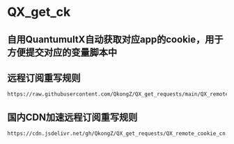 # QX_get_ck
## 自用QuantumultX自动获取对应app的cookie，用于方便提交对应的变量脚本中
## 远程订阅重写规则
    https://raw.githubusercontent.com/QkongZ/QX_get_requests/main/QX_remote_cookie.conf
## 国内CDN加速远程订阅重写规则
    https://cdn.jsdelivr.net/gh/QkongZ/QX_get_requests/QX_remote_cookie_cn.conf
